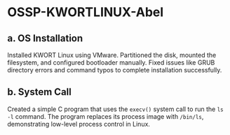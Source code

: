 # OSSP-KWORTLINUX-Abel

## a. OS Installation
Installed KWORT Linux using VMware. Partitioned the disk, mounted the filesystem, and configured bootloader manually. Fixed issues like GRUB directory errors and command typos to complete installation successfully.

## b. System Call
Created a simple C program that uses the `execv()` system call to run the `ls -l` command. The program replaces its process image with `/bin/ls`, demonstrating low-level process control in Linux.
